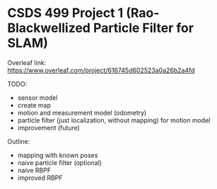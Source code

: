# CSDS 499 Project 1 (Rao-Blackwellized Particle Filter for SLAM)

Overleaf link: https://www.overleaf.com/project/616745d602523a0a26b2a4fd

TODO:
- sensor model 
- create map 
- motion and measurement model (odometry)
- particle filter (just localization, without mapping) for motion model
- improvement (future)



Outline: 
- mapping with known poses 
- naive particle filter (optional)
- naive RBPF 
- improved RBPF 
